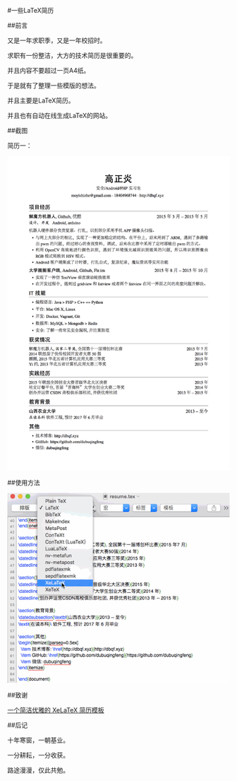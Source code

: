 #一些LaTeX简历

##前言

又是一年求职季，又是一年校招时。

求职有一份整洁，大方的技术简历是很重要的。

并且内容不要超过一页A4纸。

于是就有了整理一些模版的想法。

并且主要是LaTeX简历。

并且也有自动在线生成LaTeX的网站。

<!--将要添加一些动画。-->

##截图

简历一：

![](captures/resume1.png)

##使用方法

![](captures/resume1.gif)

##致谢

[一个简洁优雅的 XeLaTeX 简历模板](https://github.com/billryan/resume/tree/zh_CN)

##后记

十年寒窗，一朝基业。

一分耕耘，一分收获。

路途漫漫，仅此共勉。